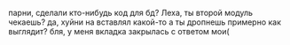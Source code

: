 парни, сделали кто-нибудь код для бд?
Леха, ты второй модуль чекаешь?
да, хуйни на вставлял какой-то
а ты дропнешь примерно как выглядит?
бля, у меня вкладка закрылась с ответом мои(

